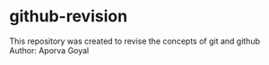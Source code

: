 # github-revision
This repository was created to revise the concepts of git and github
<br>
Author: Aporva Goyal

